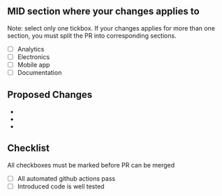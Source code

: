 ## MID section where your changes applies to
Note: select only one tickbox. If your changes applies for more than one section, you must split the PR into corresponding sections. 
- [ ] Analytics
- [ ] Electronics
- [ ] Mobile app
- [ ] Documentation

## Proposed Changes

  -
  -
  -
  
## Checklist
All checkboxes must be marked before PR can be merged
- [ ] All automated github actions pass
- [ ] Introduced code is well tested
